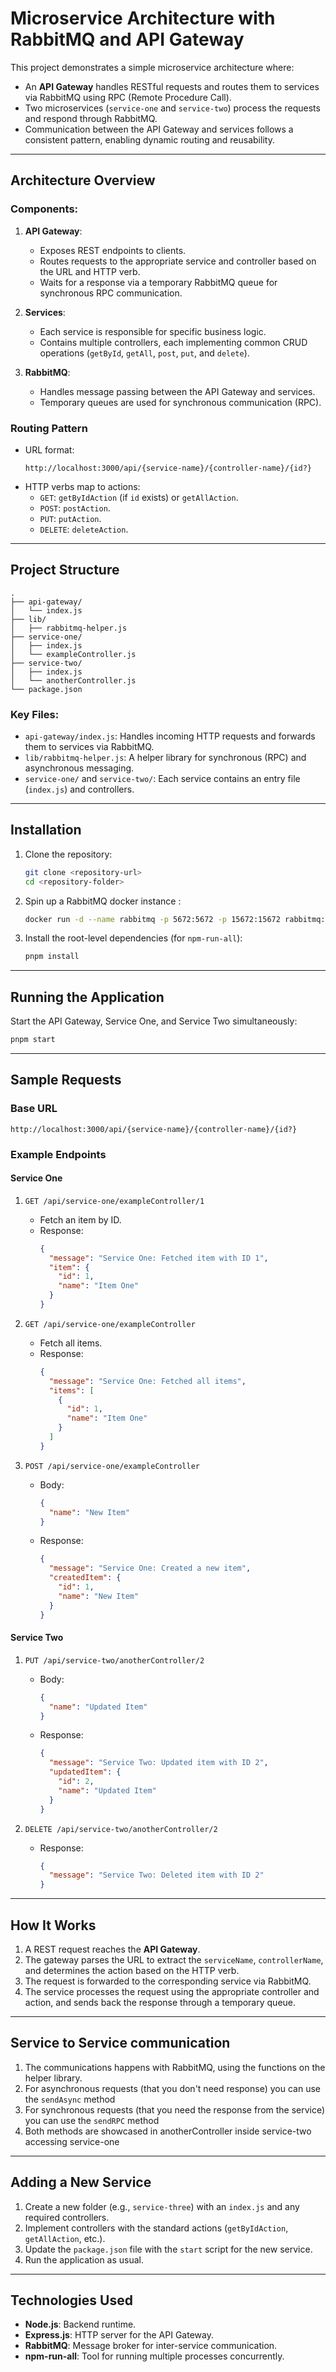 
# Microservice Architecture with RabbitMQ and API Gateway

This project demonstrates a simple microservice architecture where:
- An **API Gateway** handles RESTful requests and routes them to services via RabbitMQ using RPC (Remote Procedure Call).
- Two microservices (`service-one` and `service-two`) process the requests and respond through RabbitMQ.
- Communication between the API Gateway and services follows a consistent pattern, enabling dynamic routing and reusability.

---

## Architecture Overview

### Components:
1. **API Gateway**:
   - Exposes REST endpoints to clients.
   - Routes requests to the appropriate service and controller based on the URL and HTTP verb.
   - Waits for a response via a temporary RabbitMQ queue for synchronous RPC communication.

2. **Services**:
   - Each service is responsible for specific business logic.
   - Contains multiple controllers, each implementing common CRUD operations (`getById`, `getAll`, `post`, `put`, and `delete`).

3. **RabbitMQ**:
   - Handles message passing between the API Gateway and services.
   - Temporary queues are used for synchronous communication (RPC).

### Routing Pattern
- URL format:  
  ```
  http://localhost:3000/api/{service-name}/{controller-name}/{id?}
  ```
- HTTP verbs map to actions:
  - `GET`: `getByIdAction` (if `id` exists) or `getAllAction`.
  - `POST`: `postAction`.
  - `PUT`: `putAction`.
  - `DELETE`: `deleteAction`.

---

## Project Structure

```
.
├── api-gateway/
│   └── index.js
├── lib/
│   ├── rabbitmq-helper.js
├── service-one/
│   ├── index.js
│   └── exampleController.js
├── service-two/
│   ├── index.js
│   └── anotherController.js
└── package.json
```

### Key Files:
- `api-gateway/index.js`: Handles incoming HTTP requests and forwards them to services via RabbitMQ.
- `lib/rabbitmq-helper.js`: A helper library for synchronous (RPC) and asynchronous messaging.
- `service-one/` and `service-two/`: Each service contains an entry file (`index.js`) and controllers.

---

## Installation

1. Clone the repository:
   ```bash
   git clone <repository-url>
   cd <repository-folder>
   ```

2. Spin up a RabbitMQ docker instance :
   ```bash
   docker run -d --name rabbitmq -p 5672:5672 -p 15672:15672 rabbitmq:management
   ```

3. Install the root-level dependencies (for `npm-run-all`):
   ```bash
   pnpm install
   ```

---

## Running the Application

Start the API Gateway, Service One, and Service Two simultaneously:
```bash
pnpm start
```

---

## Sample Requests

### Base URL
```
http://localhost:3000/api/{service-name}/{controller-name}/{id?}
```

### Example Endpoints

#### **Service One**
1. `GET /api/service-one/exampleController/1`
   - Fetch an item by ID.
   - Response:
     ```json
     {
       "message": "Service One: Fetched item with ID 1",
       "item": {
         "id": 1,
         "name": "Item One"
       }
     }
     ```

2. `GET /api/service-one/exampleController`
   - Fetch all items.
   - Response:
     ```json
     {
       "message": "Service One: Fetched all items",
       "items": [
         {
           "id": 1,
           "name": "Item One"
         }
       ]
     }
     ```

3. `POST /api/service-one/exampleController`
   - Body:
     ```json
     {
       "name": "New Item"
     }
     ```
   - Response:
     ```json
     {
       "message": "Service One: Created a new item",
       "createdItem": {
         "id": 1,
         "name": "New Item"
       }
     }
     ```

#### **Service Two**
1. `PUT /api/service-two/anotherController/2`
   - Body:
     ```json
     {
       "name": "Updated Item"
     }
     ```
   - Response:
     ```json
     {
       "message": "Service Two: Updated item with ID 2",
       "updatedItem": {
         "id": 2,
         "name": "Updated Item"
       }
     }
     ```

2. `DELETE /api/service-two/anotherController/2`
   - Response:
     ```json
     {
       "message": "Service Two: Deleted item with ID 2"
     }
     ```

---

## How It Works

1. A REST request reaches the **API Gateway**.
2. The gateway parses the URL to extract the `serviceName`, `controllerName`, and determines the action based on the HTTP verb.
3. The request is forwarded to the corresponding service via RabbitMQ.
4. The service processes the request using the appropriate controller and action, and sends back the response through a temporary queue.

---

## Service to Service communication

1. The communications happens with RabbitMQ, using the functions on the helper library.
2. For asynchronous requests (that you don't need response) you can use the `sendAsync` method
3. For synchronous requests (that you need the response from the service) you can use the `sendRPC` method
4. Both methods are showcased in anotherController inside service-two accessing service-one
---

## Adding a New Service

1. Create a new folder (e.g., `service-three`) with an `index.js` and any required controllers.
2. Implement controllers with the standard actions (`getByIdAction`, `getAllAction`, etc.).
3. Update the `package.json` file with the `start` script for the new service.
4. Run the application as usual.

---

## Technologies Used

- **Node.js**: Backend runtime.
- **Express.js**: HTTP server for the API Gateway.
- **RabbitMQ**: Message broker for inter-service communication.
- **npm-run-all**: Tool for running multiple processes concurrently.
